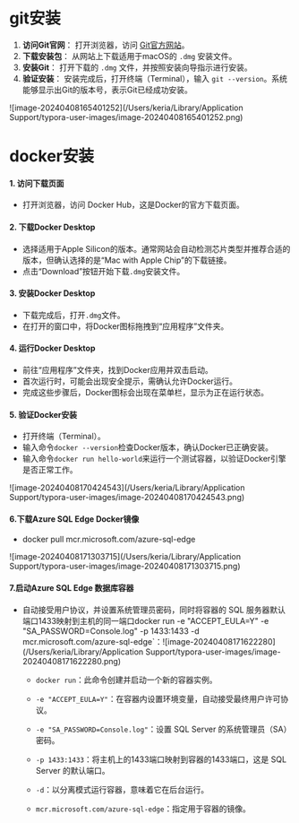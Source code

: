 # git安装

1. **访问Git官网**： 打开浏览器，访问 [Git官方网站](https://git-scm.com/download/mac)。
2. **下载安装包**： 从网站上下载适用于macOS的 `.dmg` 安装文件。
3. **安装Git**： 打开下载的 `.dmg` 文件，并按照安装向导指示进行安装。
4. **验证安装**： 安装完成后，打开终端（Terminal），输入 `git --version`。系统能够显示出Git的版本号，表示Git已经成功安装。

![image-20240408165401252](/Users/keria/Library/Application Support/typora-user-images/image-20240408165401252.png)

# docker安装

#### 1. 访问下载页面

- 打开浏览器，访问 Docker Hub，这是Docker的官方下载页面。

#### 2. 下载Docker Desktop

- 选择适用于Apple Silicon的版本。通常网站会自动检测芯片类型并推荐合适的版本，但确认选择的是“Mac with Apple Chip”的下载链接。
- 点击“Download”按钮开始下载`.dmg`安装文件。

#### 3. 安装Docker Desktop

- 下载完成后，打开`.dmg`文件。
- 在打开的窗口中，将Docker图标拖拽到“应用程序”文件夹。

#### 4. 运行Docker Desktop

- 前往“应用程序”文件夹，找到Docker应用并双击启动。
- 首次运行时，可能会出现安全提示，需确认允许Docker运行。
- 完成这些步骤后，Docker图标会出现在菜单栏，显示为正在运行状态。

#### 5. 验证Docker安装

- 打开终端（Terminal）。
- 输入命令`docker --version`检查Docker版本，确认Docker已正确安装。
- 输入命令`docker run hello-world`来运行一个测试容器，以验证Docker引擎是否正常工作。

![image-20240408170424543](/Users/keria/Library/Application Support/typora-user-images/image-20240408170424543.png)

#### 6.下载Azure SQL Edge Docker镜像

- docker pull mcr.microsoft.com/azure-sql-edge

![image-20240408171303715](/Users/keria/Library/Application Support/typora-user-images/image-20240408171303715.png)

#### 7.启动Azure SQL Edge 数据库容器

- 自动接受用户协议，并设置系统管理员密码，同时将容器的 SQL 服务器默认端口1433映射到主机的同一端口docker run -e "ACCEPT_EULA=Y" -e "SA_PASSWORD=Console.log" -p 1433:1433 -d mcr.microsoft.com/azure-sql-edge`：![image-20240408171622280](/Users/keria/Library/Application Support/typora-user-images/image-20240408171622280.png)

  - `docker run`：此命令创建并启动一个新的容器实例。

  - `-e "ACCEPT_EULA=Y"`：在容器内设置环境变量，自动接受最终用户许可协议。

  - `-e "SA_PASSWORD=Console.log"`：设置 SQL Server 的系统管理员（SA）密码。

  - `-p 1433:1433`：将主机上的1433端口映射到容器的1433端口，这是 SQL Server 的默认端口。

  - `-d`：以分离模式运行容器，意味着它在后台运行。

  - `mcr.microsoft.com/azure-sql-edge`：指定用于容器的镜像。


